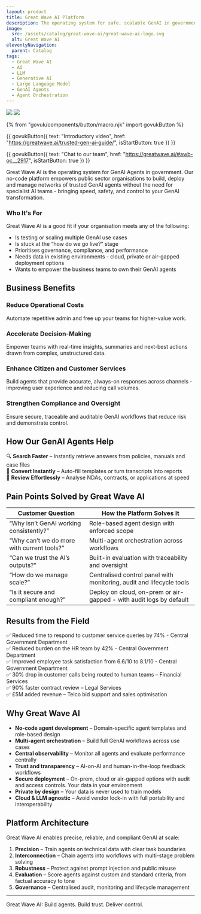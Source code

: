 ```yaml
---
layout: product
title: Great Wave AI Platform
description: The operating system for safe, scalable GenAI in government
image:
  src: /assets/catalog/great-wave-ai/great-wave-ai-logo.svg
  alt: Great Wave AI
eleventyNavigation:
  parent: Catalog
tags:
  - Great Wave AI
  - AI
  - LLM
  - Generative AI
  - Large Language Model
  - GenAI Agents
  - Agent Orchestration
---
```


![](https://img.shields.io/badge/provider-Great_Wave_AI-purple)
![](https://img.shields.io/badge/owner-private_sector-orange)

{% from "govuk/components/button/macro.njk" import govukButton %}

{{ govukButton({
  text: "Introductory video",
  href: "https://greatwave.ai/trusted-gen-ai-guide/",
  isStartButton: true
}) }}
</br>

{{ govukButton({
  text: "Chat to our team",
  href: "https://greatwave.ai/#awb-oc__2917",
  isStartButton: true
}) }}

Great Wave AI is the operating system for GenAI Agents in government. Our no-code platform empowers public sector organisations to build, deploy and manage networks of trusted GenAI agents without the need for specialist AI teams - bringing speed, safety, and control to your GenAI transformation.

### Who It's For
Great Wave AI is a good fit if your organisation meets any of the following:
- Is testing or scaling multiple GenAI use cases
- Is stuck at the “how do we go live?” stage
- Prioritises governance, compliance, and performance
- Needs data in existing environments - cloud, private or air-gapped deployment options
- Wants to empower the business teams to own their GenAI agents

## Business Benefits



### Reduce Operational Costs
Automate repetitive admin and free up your teams for higher-value work.

### Accelerate Decision-Making
Empower teams with real-time insights, summaries and next-best actions drawn from complex, unstructured data.

### Enhance Citizen and Customer Services
Build agents that provide accurate, always-on responses across channels - improving user experience and reducing call volumes.

### Strengthen Compliance and Oversight
Ensure secure, traceable and auditable GenAI workflows that reduce risk and demonstrate control.

## How Our GenAI Agents Help

🔍 **Search Faster** – Instantly retrieve answers from policies, manuals and case files  
📝 **Convert Instantly** – Auto-fill templates or turn transcripts into reports  
📄 **Review Effortlessly** – Analyse NDAs, contracts, or applications at speed  

## Pain Points Solved by Great Wave AI

| **Customer Question** | **How the Platform Solves It** |
|------------------------|--------------------------------|
| “Why isn’t GenAI working consistently?” | Role-based agent design with enforced scope |
| “Why can’t we do more with current tools?” | Multi-agent orchestration across workflows |
| “Can we trust the AI’s outputs?” | Built-in evaluation with traceability and oversight |
| “How do we manage scale?” | Centralised control panel with monitoring, audit and lifecycle tools |
| “Is it secure and compliant enough?” | Deploy on cloud, on-prem or air-gapped - with audit logs by default |

## Results from the Field

✅ Reduced time to respond to customer service queries by 74% - Central Government Department   
✅ Reduced burden on the HR team by 42% - Central Government Department   
✅ Improved employee task satisfaction from 6.6/10 to 8.1/10 - Central Government Department   
✅ 30% drop in customer calls being routed to human teams – Financial Services   
✅ 90% faster contract review – Legal Services  
✅ £5M added revenue – Telco bid support and sales optimisation

## Why Great Wave AI 

- **No-code agent development** – Domain-specific agent templates and role-based design  
- **Multi-agent orchestration** – Build full GenAI workflows across use cases  
- **Central observability** – Monitor all agents and evaluate performance centrally  
- **Trust and transparency** – AI-on-AI and human-in-the-loop feedback workflows  
- **Secure deployment** – On-prem, cloud or air-gapped options with audit and access controls. Your data in your environment  
- **Private by design** – Your data is never used to train models
- **Cloud & LLM agnostic** – Avoid vendor lock-in with full portability and interoperability


## Platform Architecture

Great Wave AI enables precise, reliable, and compliant GenAI at scale:

1. **Precision** – Train agents on technical data with clear task boundaries  
2. **Interconnection** – Chain agents into workflows with multi-stage problem solving  
3. **Robustness** – Protect against prompt injection and public misuse  
4. **Evaluation** – Score agents against custom and standard criteria, from factual accuracy to tone  
5. **Governance** – Centralised audit, monitoring and lifecycle management

---

Great Wave AI: Build agents. Build trust. Deliver control.